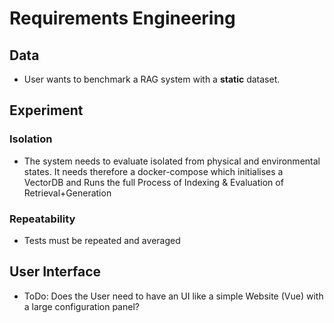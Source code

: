# Requirements Engineering

## Data

- User wants to benchmark a RAG system with a **static** dataset.


## Experiment

### Isolation
- The system needs to evaluate isolated from physical and environmental states. It needs therefore a docker-compose which 
initialises a VectorDB and Runs the full Process of Indexing & Evaluation of Retrieval+Generation

### Repeatability
- Tests must be repeated and averaged

## User Interface
- ToDo: Does the User need to have an UI like a simple Website (Vue) with a large configuration panel?